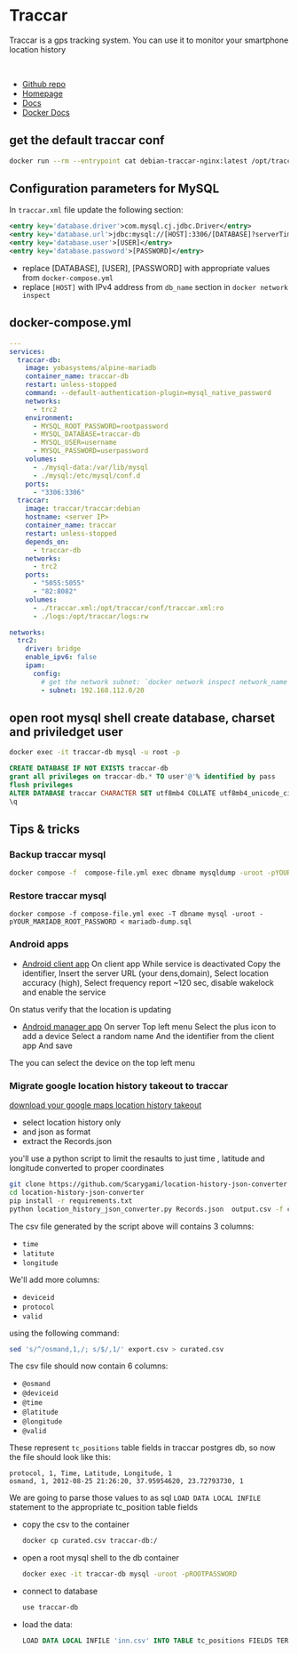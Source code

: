 # Traccar

Traccar is a gps tracking system. You can use it to monitor your smartphone location history

<br>

- [Github repo](https://github.com/traccar/traccar)
- [Homepage](https://www.traccar.org/)
- [Docs](https://www.traccar.org/documentation/)
- [Docker Docs](https://github.com/traccar/traccar-docker)

## get the default traccar conf

```sh
docker run --rm --entrypoint cat debian-traccar-nginx:latest /opt/traccar/conf/traccar.xml > /run/media/ippo/TOSHIBA/traccar/conf/traccar.xml
```

## Configuration parameters for MySQL
In `traccar.xml` file update the following section:

```xml
<entry key='database.driver'>com.mysql.cj.jdbc.Driver</entry>
<entry key='database.url'>jdbc:mysql://[HOST]:3306/[DATABASE]?serverTimezone=UTC&amp;allowPublicKeyRetrieval=true&amp;useSSL=false&amp;allowMultiQueries=true&amp;autoReconnect=true&amp;useUnicode=yes&amp;characterEncoding=UTF-8&amp;sessionVariables=sql_mode=''</entry>
<entry key='database.user'>[USER]</entry>
<entry key='database.password'>[PASSWORD]</entry>
```
- replace [DATABASE], [USER], [PASSWORD] with appropriate values from `docker-compose.yml`
- replace `[HOST]` with IPv4 address from `db_name` section in `docker network inspect`


## docker-compose.yml

```yaml
---
services:
  traccar-db:
    image: yobasystems/alpine-mariadb
    container_name: traccar-db
    restart: unless-stopped
    command: --default-authentication-plugin=mysql_native_password
    networks:
      - trc2
    environment:
      - MYSQL_ROOT_PASSWORD=rootpassword
      - MYSQL_DATABASE=traccar-db
      - MYSQL_USER=username
      - MYSQL_PASSWORD=userpassword
    volumes:
      - ./mysql-data:/var/lib/mysql
      - ./mysql:/etc/mysql/conf.d
    ports:
      - "3306:3306"
  traccar:
    image: traccar/traccar:debian
    hostname: <server IP>
    container_name: traccar
    restart: unless-stopped
    depends_on:
      - traccar-db
    networks:
      - trc2
    ports:
      - "5055:5055"
      - "82:8082"
    volumes:
      - ./traccar.xml:/opt/traccar/conf/traccar.xml:ro
      - ./logs:/opt/traccar/logs:rw

networks:
  trc2:
    driver: bridge
    enable_ipv6: false
    ipam:
      config:
        # get the network subnet: `docker network inspect network_name`
        - subnet: 192.168.112.0/20
```

## open root mysql shell create database, charset and priviledget user

```sh
docker exec -it traccar-db mysql -u root -p
```

```sql
CREATE DATABASE IF NOT EXISTS traccar-db
grant all privileges on traccar-db.* TO user'@'% identified by pass
flush privileges
ALTER DATABASE traccar CHARACTER SET utf8mb4 COLLATE utf8mb4_unicode_ciALTER DATABASE traccar CHARACTER SET utf8mb4 COLLATE utf8mb4_unicode_ci
\q
```


## Tips & tricks

### Backup traccar mysql

```sh
docker compose -f  compose-file.yml exec dbname mysqldump -uroot -pYOUR_MARIADB_ROOT_PASSWORD --all-databases > dump-$(date +%F_%H-%M-%S).sql
```

### Restore traccar mysql

```
docker compose -f compose-file.yml exec -T dbname mysql -uroot -pYOUR_MARIADB_ROOT_PASSWORD < mariadb-dump.sql
```

### Android apps

- [Android client app](https://www.traccar.org/client/)
On client app While service is deactivated Copy the identifier, Insert the server URL (your dens,domain), Select location accuracy (high), Select frequency report ~120 sec, disable wakelock  and enable the service

On status verify that the location is updating

- [Android manager app](https://www.traccar.org/manager/)
On server Top left menu Select the plus icon to add a device Select a random name And the identifier from the client app And save

The you can select the device on the top left menu


### Migrate google location history takeout to traccar

[download your google maps location history takeout](https://takeout.google.com/takeout/custom/local_actions,location_history,maps,mymaps?)

- select location history only
- and json as format
- extract the Records.json

you'll use a python script to limit the resaults to just time , latitude and longitude converted to proper coordinates

```sh
git clone https://github.com/Scarygami/location-history-json-converter
cd location-history-json-converter
pip install -r requirements.txt
python location_history_json_converter.py Records.json  output.csv -f csv
```

The csv file generated by the script above will contains 3 columns:
- `time`
- `latitute`
- `longitude`

We'll add more columns:
- `deviceid`
- `protocol`
- `valid`

using the following command:
```sh
sed 's/^/osmand,1,/; s/$/,1/' export.csv > curated.csv
```

The csv file should now contain 6 columns:
- `@osmand`
- `@deviceid`
- `@time`
- `@latitude`
- `@longitude`
- `@valid`

These represent `tc_positions` table fields in traccar postgres db, so now the file should look like this:

```csv
protocol, 1, Time, Latitude, Longitude, 1
osmand, 1, 2012-08-25 21:26:20, 37.95954620, 23.72793730, 1
```

We are going to parse those values to as sql `LOAD DATA LOCAL INFILE` statement to the appropriate tc_position table fields

- copy the csv to the container
    ```sh
    docker cp curated.csv traccar-db:/
    ```

- open a root mysql shell to the db container
    ```sh
    docker exec -it traccar-db mysql -uroot -pROOTPASSWORD
    ```

- connect to database
    ```sh
    use traccar-db
    ```

- load the data:
    ```sql
    LOAD DATA LOCAL INFILE 'inn.csv' INTO TABLE tc_positions FIELDS TERMINATED BY ',' (@osmand, @deviceid,@Time,@Latitude,@Longitude,@valid) set protocol=@osmand,deviceid=@deviceid, devicetime=@Time,fixtime=@Time,servertime=@Time,latitude=@Latitude,longitude=@Longitude, valid=@valid;
    ```
